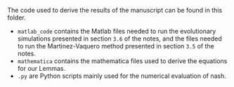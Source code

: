 The code used to derive the results of the manuscript can be found in this folder.

- `matlab_code` contains the Matlab files needed to run the
  evolutionary simulations presented in section `3.6` of the notes,
  and the files needed to run the
  Martinez-Vaquero method presented in section `3.5` of the notes.
- `mathematica` contains the mathematica files used to derive the equations
  for our Lemmas.
- `.py` are Python scripts mainly used for the numerical evaluation of nash.